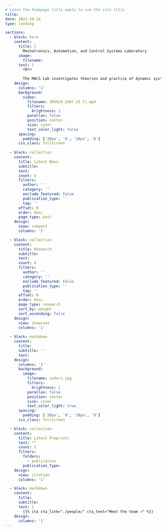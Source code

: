 ```yaml
---
# Leave the homepage title empty to use the site title
title: 
date: 2022-10-24
type: landing

sections:
  - block: hero
    content:
      title: |
        Mechatronics, Automation, and Control Systems Laboratory
      image:
        filename: 
      text: |
        <br>
        
        The MACS Lab investigates theories and practice of dynamic systems and controls, to seek better understanding and engineering of the systematic interplay between data, system, and control in machines and automation processes that positively impact our lives.
    design:
      columns: '1'
      background:
        video:
          filename: IROS24_2687_VI_fi.mp4
          filters:
            brightness: 1
          parallax: false
          position: center
          size: cover
          text_color_light: false
      spacing:
        padding: ['20px', '0', '20px', '0']
      css_class: fullscreen
  
  - block: collection
    content:
      title: Latest News
      subtitle:
      text:
      count: 4
      filters:
        author: ''
        category: ''
        exclude_featured: false
        publication_type: ''
        tag: ''
      offset: 0
      order: desc
      page_type: post
    design:
      view: compact
      columns: '2'

  - block: collection
    content:
      title: Research
      subtitle:
      text:
      count: 4
      filters:
        author: ''
        category: ''
        exclude_featured: false
        publication_type: ''
        tag: ''
      offset: 0
      order: desc
      page_type: research
      sort_by: weight
      sort_ascending: false
    design:
      view: showcase
      columns: '1'
  
  - block: markdown
    content:
      title:
      subtitle: ''
      text:
    design:
      columns: '1'
      background:
        image: 
          filename: coders.jpg
          filters:
            brightness: 1
          parallax: false
          position: center
          size: cover
          text_color_light: true
      spacing:
        padding: ['20px', '0', '20px', '0']
      css_class: fullscreen

  - block: collection
    content:
      title: Latest Preprints
      text: ""
      count: 5
      filters:
        folders:
          - publication
        publication_type: 
    design:
      view: citation
      columns: '1'

  - block: markdown
    content:
      title:
      subtitle:
      text: |
        {{% cta cta_link="./people/" cta_text="Meet the team →" %}}
    design:
      columns: '1'
---
```

